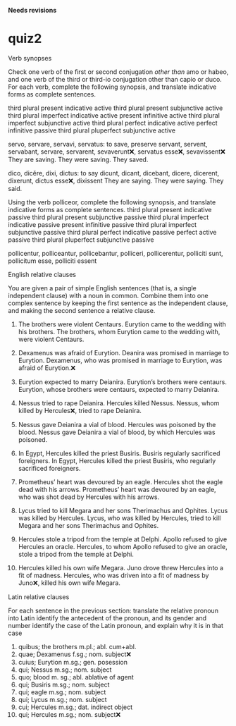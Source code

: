 **Needs revisions**

# quiz2 

Verb synopses

Check one verb of the first or second conjugation *other than* amo or habeo, and one verb of the third or third-io conjugation other than capio or duco. For each verb, complete the following synopsis, and translate indicative forms as complete sentences.

third plural present indicative active
third plural present subjunctive active
third plural imperfect indicative active
present infinitive active
third plural imperfect subjunctive active
third plural perfect indicative active
perfect infinitive passive
third plural pluperfect subjunctive active

servo, servare, servavi, servatus: to save, preserve
servant, servent, servabant, servare, servarent, sevaverunt❌, servatus esse❌, sevavissent❌
They are saving. They were saving. They saved.

dico, dicĕre, dixi, dictus: to say
dicunt, dicant, dicebant, dicere, dicerent, dixerunt, dictus esse❌, dixissent
They are saying. They were saying. They said.

Using the verb polliceor, complete the following synopsis, and translate indicative forms as complete sentences.
third plural present indicative passive
third plural present subjunctive passive
third plural imperfect indicative passive
present infinitive passive
third plural imperfect subjunctive passive
third plural perfect indicative passive
perfect active passive
third plural pluperfect subjunctive passive

pollicentur, polliceantur, pollicebantur, polliceri, pollicerentur, polliciti sunt, pollicitum esse, polliciti essent



English relative clauses

You are given a pair of simple English sentences (that is, a single independent clause) with a noun in common. Combine them into one complex sentence by keeping the first sentence as the independent clause, and making the second sentence a relative clause.

1. The brothers were violent Centaurs. Eurytion came to the wedding with his brothers.
The brothers, whom Eurytion came to the wedding with, were violent Centaurs.

2. Dexamenus was afraid of Eurytion. Deanira was promised in marriage to Eurytion.
Dexamenus, who was promised in marriage to Eurytion, was afraid of Eurytion.❌

3. Eurytion expected to marry Deianira. Eurytion’s brothers were centaurs.
Eurytion, whose brothers were centaurs, expected to marry Deianira.

4. Nessus tried to rape Deianira. Hercules killed Nessus.
Nessus, whom killed by Hercules❌, tried to rape Deianira.

5. Nessus gave Deianira a vial of blood. Hercules was poisoned by the blood.
Nessus gave Deianira a vial of blood, by which Hercules was poisoned.

6. In Egypt, Hercules killed the priest Busiris. Busiris regularly sacrificed foreigners.
In Egypt, Hercules killed the priest Busiris, who regularly sacrificed foreigners.

7. Prometheus’ heart was devoured by an eagle. Hercules shot the eagle dead with his arrows.
Prometheus’ heart was devoured by an eagle, who was shot dead by Hercules with his arrows.

8. Lycus tried to kill Megara and her sons Therimachus and Ophites. Lycus was killed by Hercules.
Lycus, who was killed by Hercules, tried to kill Megara and her sons Therimachus and Ophites.

9. Hercules stole a tripod from the temple at Delphi. Apollo refused to give Hercules an oracle.
Hercules, to whom Apollo refused to give an oracle, stole a tripod from the temple at Delphi.

10. Hercules killed his own wife Megara. Juno drove threw Hercules into a fit of madness.
Hercules, who was driven into a fit of madness by Juno❌, killed his own wife Megara.



Latin relative clauses

For each sentence in the previous section:
translate the relative pronoun into Latin
identify the antecedent of the pronoun, and its gender and number
identify the case of the Latin pronoun, and explain why it is in that case

1. quibus; the brothers m.pl.; abl. cum+abl.
2. quae; Dexamenus f.sg.; nom. subject❌
3. cuius; Eurytion m.sg.; gen. posession
4. qui; Nessus m.sg.; nom. subject
5. quo; blood m. sg.; abl. ablative of agent
6. qui; Busiris m.sg.; nom. subject
7. qui; eagle m.sg.; nom. subject
8. qui; Lycus m.sg.; nom. subject
9. cui; Hercules m.sg.; dat. indirect object
10. qui; Hercules m.sg.; nom. subject❌
